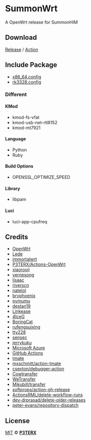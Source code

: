 # SummonWrt
A OpenWrt release for SummonHIM

## Download
[Release](https://github.com/SummonHIM/SummonWRT/releases) / [Action](https://github.com/SummonHIM/SummonWRT/actions)

## Include Package
- [x86_64.config](https://github.com/SummonHIM/SummonWRT/blob/master/x86_64.config)
- [rk3328.config](https://github.com/SummonHIM/SummonWRT/blob/master/rk3328.config)

### Different
#### KMod
- kmod-fs-vfat
- kmod-usb-net-rtl8152
- kmod-mt7921
#### Language
- Python
- Ruby
#### Build Options
- OPENSSL_OPTIMIZE_SPEED
#### Library
- libpam
#### Luci
- luci-app-cpufreq

## Credits

- [OpenWrt](https://github.com/openwrt/openwrt)
- [Lede](https://github.com/coolsnowwolf/lede)
- [immortalwrt](https://github.com/immortalwrt/immortalwrt)
- [P3TERX/Actions-OpenWrt](https://github.com/P3TERX/Actions-OpenWrt)
- [xiaorouji](https://github.com/xiaorouji)
- [vernesong](https://github.com/vernesong)
- [lisaac](https://github.com/lisaac)
- [riverscn](https://github.com/riverscn)
- [natelol](https://github.com/natelol)
- [brvphoenix](https://github.com/brvphoenix)
- [pymumu](https://github.com/pymumu)
- [destan19](https://github.com/destan19)
- [Linkease](https://github.com/linkease)
- [4IceG](https://github.com/4IceG)
- [BoringCat](https://github.com/BoringCat)
- [rufengsuixing](https://github.com/rufengsuixing)
- [tty228](https://github.com/tty228)
- [sensec](https://github.com/sensec)
- [jerrykuku](https://github.com/jerrykuku)
- [Microsoft Azure](https://azure.microsoft.com)
- [GitHub Actions](https://github.com/features/actions)
- [tmate](https://github.com/tmate-io/tmate)
- [mxschmitt/action-tmate](https://github.com/mxschmitt/action-tmate)
- [csexton/debugger-action](https://github.com/csexton/debugger-action)
- [Cowtransfer](https://cowtransfer.com)
- [WeTransfer](https://wetransfer.com/)
- [Mikubill/transfer](https://github.com/Mikubill/transfer)
- [softprops/action-gh-release](https://github.com/softprops/action-gh-release)
- [ActionsRML/delete-workflow-runs](https://github.com/ActionsRML/delete-workflow-runs)
- [dev-drprasad/delete-older-releases](https://github.com/dev-drprasad/delete-older-releases)
- [peter-evans/repository-dispatch](https://github.com/peter-evans/repository-dispatch)

## License

[MIT](https://github.com/P3TERX/Actions-OpenWrt/blob/main/LICENSE) © [**P3TERX**](https://p3terx.com)
